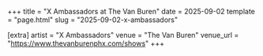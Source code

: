 +++
title = "X Ambassadors at The Van Buren"
date = 2025-09-02
template = "page.html"
slug = "2025-09-02-x-ambassadors"

[extra]
artist = "X Ambassadors"
venue = "The Van Buren"
venue_url = "https://www.thevanburenphx.com/shows"
+++
